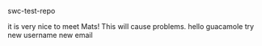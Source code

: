  swc-test-repo


it is very nice to meet Mats!
This will cause problems.
hello guacamole
try new username
new email
